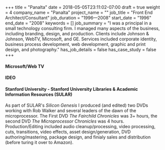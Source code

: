 +++
title = "Panalta"
date = 2018-05-05T23:11:02-07:00
draft = true
weight = 4
company_name = "Panalta"
project_name = ""
job_title = "Front End Architect/Consultant"
job_duration = "1996—2008"
start_date = "1996"
end_date = "2008"
keywords = []
job_summary = "I was a principal in a small technology consulting firm. I managed many aspects of the business, including branding, design, and production. Clients include Johnson & Johnson, WebTV, Microsoft, and GE. Services included corporate identity, business process development, web development, graphic and print design, and photography."
has_job_details = false
has_case_study = false
+++



#### Microsoft/Web TV


#### IDEO


#### Stanford University - Stanford University Libraries & Academic Information Resources (SULAR)
As part of SULAR's _Silicon Genesis_ I produced (and edited) two DVDs working with Rob Walker and several leaders of the dawn of the microprocessor. The First DVD _The Fairchild Chronicles_ was 3+ hours, the second DVD _The Microprocessor Chronicles_ was 4 hours. Production/Editing included audio cleanup/processing, video processing, cuts, transitions, video effects, asset design/generation, DVD authoring/mastering, package design, and finialy sales and distribution (before turing it over to Amazon).
